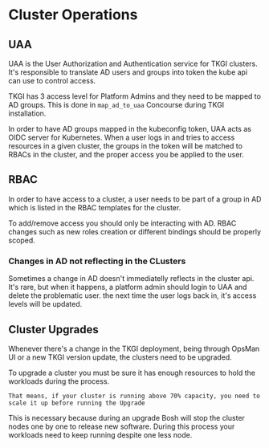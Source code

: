 # Cluster Operations

## UAA

UAA is the User Authorization and Authentication service for TKGI clusters. It's responsible to translate AD users and groups into token the kube api can use to control access.

TKGI has 3 access level for Platform Admins and they need to be mapped to AD groups. This is done in `map_ad_to_uaa` Concourse during TKGI installation.

In order to have AD groups mapped in the kubeconfig token, UAA acts as OIDC server for Kubernetes. 
When a user logs in and tries to access resources in a given cluster, the groups in the token will be matched to RBACs in the cluster, and the proper access you be applied to the user.

## RBAC

In order to have access to a cluster, a user needs to be part of a group in AD which is listed in the RBAC templates for the cluster.

To add/remove access you should only be interacting with AD. RBAC changes such as new roles creation or different bindings should be properly scoped.

### Changes in AD not reflecting in the CLusters

Sometimes a change in AD doesn't immediatelly reflects in the cluster api. It's rare, but when it happens, a platform admin should login to UAA and delete the problematic user. the next time the user logs back in, it's access levels will be updated.

## Cluster Upgrades

Whenever there's a change in the TKGI deployment, being through OpsMan UI or a new TKGI version update, the clusters need to be upgraded.

To upgrade a cluster you must be sure it has enough resources to hold the workloads during the process. 

    That means, if your cluster is running above 70% capacity, you need to scale it up before running the Upgrade

This is necessary because during an upgrade Bosh will stop the cluster nodes one by one to release new software. During this process your workloads need to keep running despite one less node.
